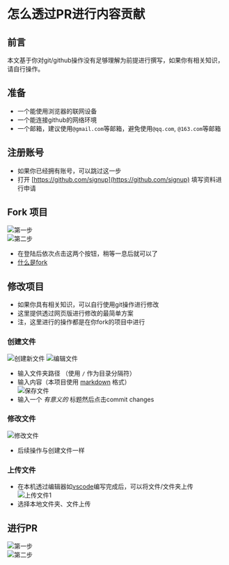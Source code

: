 怎么透过PR进行内容贡献
===

前言
---
本文基于你对git/github操作没有足够理解为前提进行撰写，如果你有相关知识，请自行操作。

准备
---
* 一个能使用浏览器的联网设备
* 一个能连接github的网络环境
* 一个邮箱，建议使用`@gmail.com`等邮箱，避免使用`@qq.com`, `@163.com`等邮箱

注册账号
---
* 如果你已经拥有账号，可以跳过这一步
* 打开 [https://github.com/signup](https://github.com/signup) 填写资料进行申请

Fork 项目
---
![第一步](assets/fork01.png)  
![第二步](assets/fork02.png)  
* 在登陆后依次点击这两个按钮，稍等一息后就可以了
* [什么是fork](https://docs.github.com/zh/pull-requests/collaborating-with-pull-requests/working-with-forks/fork-a-repo#about-forks)

修改项目
---
* 如果你具有相关知识，可以自行使用git操作进行修改
* 这里提供透过网页版进行修改的最简单方案
* 注，这里进行的操作都是在你fork的项目中进行  
### 创建文件
![创建新文件](assets/edit01.png)
![编辑文件](assets/edit02.png)
* 输入文件夹路径 （使用 `/` 作为目录分隔符）
* 输入内容（本项目使用 [markdown](https://www.runoob.com/markdown/) 格式）  
![保存文件](assets/edit03.png)
* 输入一个 *有意义的* 标题然后点击commit changes
### 修改文件
![修改文件](assets/edit04.png)
* 后续操作与创建文件一样
### 上传文件
* 在本机透过编辑器如[vscode](https://code.visualstudio.com/)编写完成后，可以将文件/文件夹上传
![上传文件1](assets/edit05.png)
* 选择本地文件夹、文件上传

进行PR
---
![第一步](assets/pr01.png)  
![第二步](assets/pr02.png)

